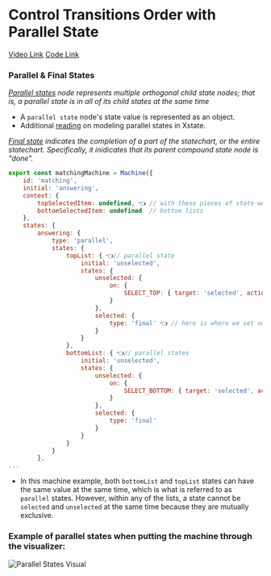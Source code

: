 # Control Transitions Order with Parallel State

[Video Link](https://egghead.io/lessons/react-control-transitions-order-with-parallel-states)
[Code Link](https://github.com/isaacplmann/sturdy-uis/tree/lesson4-end)

### Parallel & Final States

_[Parallel states](https://xstate.js.org/docs/guides/parallel.html#parallel-state-nodes) node represents multiple orthogonal child state nodes; that is, a parallel state is in all of its child states at the same time_

- A `parallel state` node's state value is represented as an object.
- Additional [reading](https://dev.to/jacobmparis/modelling-parallel-states-in-xstate-3pe0) on modeling parallel states in Xstate.


_[Final state](https://xstate.js.org/docs/guides/final.html#final-states) indicates the completion of a part of the statechart, or the entire statechart. Specifically, it inidicates that its parent compound state node is "done"._

```js
export const matchingMachine = Machine({ 
	id: 'matching',
	initial: 'answering', 
	context: {
		topSelectedItem: undefined, 👈 // with these pieces of state we track top &
		bottomSelectedItem: undefined  // bottom lists
	},
	states: {
		answering: {
			type: 'parallel',
			states: {
				topList: { 👈// parallel state
					initial: 'unselected',
					states: {
						unselected: {
							on: {
								SELECT_TOP: { target: 'selected', actions: 'setTopSelectedItem' }
							}
						},
						selected: {
							type: 'final' 👈 // here is where we set out final state
						}
					}
				},
				bottomList: { 👈// parallel states
					initial: 'unselected',
					states: {
						unselected: {
							on: {
								SELECT_BOTTOM: { target: 'selected', actions: 'setBottomSelectedItem' }
							}
						},
						selected: {
							type: 'final' 
						}
					}
				}
			}
		},
...
```

- In this machine example, both `bottomList` and `topList` states can have the same value at the same time, which is what is referred to as `parallel` states. However, within any of the lists, a state cannot be `selected` and `unselected` at the same time because they are mutually exclusive.

### Example of parallel states when putting the machine through the visualizer:

![Parallel States Visual](https://res.cloudinary.com/dzeqyvxo2/image/upload/v1596502942/Screen_Shot_2020-08-03_at_9.01.37_PM_eezeos.png)